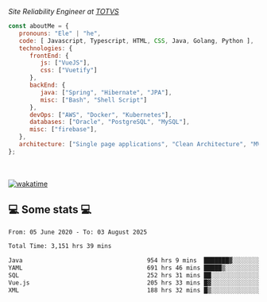 <p><em>Site Reliability Engineer at <a href="https://www.totvs.com/">TOTVS</a></br>
</em></p>


```javascript
const aboutMe = {
   pronouns: "Ele" | "he",
   code: [ Javascript, Typescript, HTML, CSS, Java, Golang, Python ],
   technologies: {
      frontEnd: {
         js: ["VueJS"],
         css: ["Vuetify"]
      },
      backEnd: {
         java: ["Spring", "Hibernate", "JPA"],
         misc: ["Bash", "Shell Script"]
      },
      devOps: ["AWS", "Docker", "Kubernetes"],
      databases: ["Oracle", "PostgreSQL", "MySQL"],
      misc: ["firebase"],
   },
   architecture: ["Single page applications", "Clean Architecture", "MVC", "Microservices"],
};
```
</br></br>
[![wakatime](https://wakatime.com/badge/user/a3a8ed06-d304-4d6b-bc86-4adc418cdea7.svg)](https://wakatime.com/@a3a8ed06-d304-4d6b-bc86-4adc418cdea7)
<h2>💻 Some stats 💻</h2>

<!--START_SECTION:waka-->

```txt
From: 05 June 2020 - To: 03 August 2025

Total Time: 3,151 hrs 39 mins

Java                                   954 hrs 9 mins  ███████▓░░░░░░░░░░░░░░░░░   30.27 %
YAML                                   691 hrs 46 mins █████▒░░░░░░░░░░░░░░░░░░░   21.95 %
SQL                                    252 hrs 31 mins ██░░░░░░░░░░░░░░░░░░░░░░░   08.01 %
Vue.js                                 205 hrs 33 mins █▓░░░░░░░░░░░░░░░░░░░░░░░   06.52 %
XML                                    188 hrs 32 mins █▒░░░░░░░░░░░░░░░░░░░░░░░   05.98 %
```

<!--END_SECTION:waka-->
